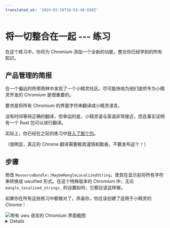 ```yaml
---
translated_at: '2024-03-26T10:54:48.650Z'
---
```


# 将一切整合在一起 --- 练习

在这个练习中，你将为 Chromium 添加一个全新的功能，整合你已经学到的所有知识。

## 产品管理的简报

在一个偏远的热带雨林中发现了一个小精灵社区。尽可能快地为他们提供专为小精灵开发的 Chromium 是很重要的。

要求是将所有 Chromium 的界面字符串翻译成小精灵语言。

没有时间等待正确的翻译，但幸运的是，小精灵语与英语非常接近，而且事实证明有一个 Rust 包可以进行翻译。

实际上，你已经在之前的练习中[导入了那个包][0]。

（很明显，真正的 Chrome 翻译需要极其谨慎和勤奋。不要发布这个！）

## 步骤

修改 `ResourceBundle::MaybeMangleLocalizedString`，使其在显示前将所有字符串转换成 uwuified 形式。在这个特殊版本的 Chromium 中，无论 `mangle_localized_strings_` 的设置如何，它都应该这样做。

如果你在所有这些练习中都做对了，恭喜你，你应该创建了适用于小精灵的 Chrome！

<img src="chwomium.png" alt="带有 uwu 语言的 Chromium 界面截图">

<details>
学生很可能需要一些提示。提示包括：

- UTF16 与 UTF8。学生应该知道 Rust 字符串始终是 UTF8 的，并且可能会决定在 C++ 端使用 `base::UTF16ToUTF8` 进行转换，并且回转。
- 如果学生决定在 Rust 端进行转换，他们需要考虑[`String::from_utf16`][1]，考虑错误处理，以及考虑哪些 [CXX 支持的类型可以传输大量 u16s][2]。
- 学生可能以几种不同的方式设计 C++/Rust 边界，例如，通过值传递字符串，或者对字符串使用可变引用。如果使用了可变引用，则 CXX 可能会告诉学生，他们需要使用[`Pin`][3]。你可能需要解释 `Pin` 的作用，然后解释为什么 CXX 需要它来处理对 C++ 数据的可变引用：答案是 C++ 数据不能像 Rust 数据那样被移动，因为它可能包含自引用指针。
- 包含 `ResourceBundle::MaybeMangleLocalizedString` 的 C++ 目标将

需要依赖一个 `rust_static_library` 目标。学生可能已经做到了。
- `rust_static_library` 目标将需要依赖于 `//third_party/rust/uwuify/v0_2:lib`。

</details>

[0]: https://crates.io/crates/uwuify
[1]: https://doc.rust-lang.org/std/string/struct.String.html#method.from_utf16
[2]: https://cxx.rs/binding/slice.html
[3]: https://doc.rust-lang.org/std/pin/
